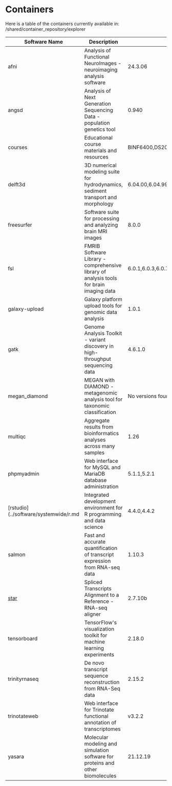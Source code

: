 # Containers 
Here is a table of the containers currently available in: /shared/container_repository/explorer

| Software Name | Description | Version(s) |
|---------------|-------------|------------|
| afni | Analysis of Functional NeuroImages - neuroimaging analysis software | 24.3.06 |
| angsd | Analysis of Next Generation Sequencing Data - population genetics tool | 0.940 |
| courses | Educational course materials and resources | BINF6400,DS2000,IE7374,IE7500,jupyterlab |
| delft3d | 3D numerical modeling suite for hydrodynamics, sediment transport and morphology | 6.04.00,6.04.99_dev |
| freesurfer | Software suite for processing and analyzing brain MRI images | 8.0.0 |
| fsl | FMRIB Software Library - comprehensive library of analysis tools for brain imaging data | 6.0.1,6.0.3,6.0.7 |
| galaxy-upload | Galaxy platform upload tools for genomic data analysis | 1.0.1 |
| gatk | Genome Analysis Toolkit - variant discovery in high-throughput sequencing data | 4.6.1.0 |
| megan_diamond | MEGAN with DIAMOND - metagenomic analysis tool for taxonomic classification | No versions found |
| multiqc | Aggregate results from bioinformatics analyses across many samples | 1.26 |
| phpmyadmin | Web interface for MySQL and MariaDB database administration | 5.1.1,5.2.1 |
| [rstudio](../software/systemwide/r.md | Integrated development environment for R programming and data science | 4.4.0,4.4.2 |
| salmon | Fast and accurate quantification of transcript expression from RNA-seq data | 1.10.3 |
| [star](/apptainer.html#example-using-an-image-already-located-on-the-file-system) | Spliced Transcripts Alignment to a Reference - RNA-seq aligner | 2.7.10b |
| tensorboard | TensorFlow's visualization toolkit for machine learning experiments | 2.18.0 |
| trinityrnaseq | De novo transcript sequence reconstruction from RNA-Seq data | 2.15.2 |
| trinotateweb | Web interface for Trinotate functional annotation of transcriptomes | v3.2.2 |
| yasara | Molecular modeling and simulation software for proteins and other biomolecules | 21.12.19 |

